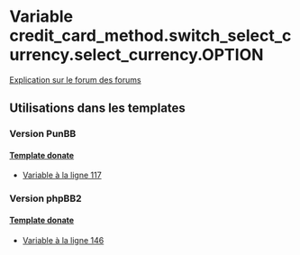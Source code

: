 # Variable credit_card_method.switch_select_currency.select_currency.OPTION
[Explication sur le forum des forums](http://forum.forumactif.com/t294113-listing-des-variables#credit_card_method.switch_select_currency.select_currency.OPTION)

## Utilisations dans les templates

### Version PunBB

#### [Template donate](punbb/donate.md)
* [Variable à la ligne 117](../punbb/donate.tpl#L117)

### Version phpBB2

#### [Template donate](subsilver/donate.md)
* [Variable à la ligne 146](../subsilver/donate.tpl#L146)